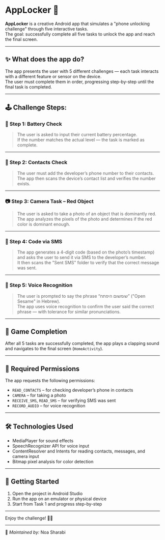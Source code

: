 # AppLocker 🔐

**AppLocker** is a creative Android app that simulates a "phone unlocking challenge" through five interactive tasks.  
The goal: successfully complete all five tasks to unlock the app and reach the final screen.

---

## ✨ What does the app do?

The app presents the user with 5 different challenges — each task interacts with a different feature or sensor on the device.  
The user must complete them in order, progressing step-by-step until the final task is completed.

---

## 🕹️ Challenge Steps:

### 🔋 Step 1: Battery Check
> The user is asked to input their current battery percentage.  
If the number matches the actual level — the task is marked as complete.

---

### 👤 Step 2: Contacts Check
> The user must add the developer’s phone number to their contacts.  
The app then scans the device’s contact list and verifies the number exists.

---

### 📷 Step 3: Camera Task – Red Object
> The user is asked to take a photo of an object that is dominantly red.  
The app analyzes the pixels of the photo and determines if the red color is dominant enough.

---

### 📩 Step 4: Code via SMS
> The app generates a 4-digit code (based on the photo’s timestamp) and asks the user to send it via SMS to the developer’s number.  
It then scans the "Sent SMS" folder to verify that the correct message was sent.

---

### 🎤 Step 5: Voice Recognition
> The user is prompted to say the phrase “שומשום היפתח” ("Open Sesame" in Hebrew).  
The app uses voice recognition to confirm the user said the correct phrase — with tolerance for similar pronunciations.

---

## 🏁 Game Completion

After all 5 tasks are successfully completed, the app plays a clapping sound and navigates to the final screen (`HomeActivity`).

---

## 📱 Required Permissions

The app requests the following permissions:

- `READ_CONTACTS` – for checking developer’s phone in contacts
- `CAMERA` – for taking a photo
- `RECEIVE_SMS`, `READ_SMS` – for verifying SMS was sent
- `RECORD_AUDIO` – for voice recognition

---

## 🛠 Technologies Used

- MediaPlayer for sound effects
- SpeechRecognizer API for voice input
- ContentResolver and Intents for reading contacts, messages, and camera input
- Bitmap pixel analysis for color detection

---

## 🚀 Getting Started

1. Open the project in Android Studio
3. Run the app on an emulator or physical device
4. Start from Task 1 and progress step-by-step

---

Enjoy the challenge! 🔐🎉

---
📌 *Maintained by:*  Noa Sharabi 
